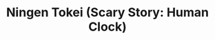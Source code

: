 --- 
title: "Ningen Tokei (Scary Story: Human Clock)"
publishdate: "2019-1-25T16:48:46+02:00"
src: "https://365manga.net/manga/ningen-tokei-scary-story-human-clock"
image: "https://data.365manga.net/images/thumbnails/30749-ningen-tokei-scary-story-human-clock.jpg"
description: " Cheap Manga presents Human Clock, a classical manga! Warning: A very very alternative story that's heavily surrealistic and extremely demented. Reader receptions range from 'Kafka-esque' to 'trippy, weird' to 'what the f**k is this garbage?' Someone(Highway_STAR) actually thought there were similarities between this and Kafka's Metamorphis and suggested reading Metamorphis first before reading this. From Manga Zombie: 'When I talk about ‘warped manga…"
---